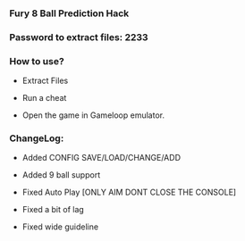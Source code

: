 ### Fury 8 Ball Prediction Hack 

### Password to extract files: 2233

### How to use?

- Extract Files

- Run a cheat

- Open the game in Gameloop emulator.

 ### ChangeLog:
 
- Added CONFIG SAVE/LOAD/CHANGE/ADD

- Added 9 ball support

- Fixed Auto Play [ONLY AIM DONT CLOSE THE CONSOLE]

- Fixed a bit of lag

- Fixed wide guideline